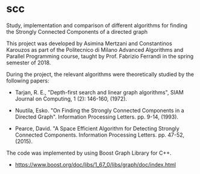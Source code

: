 # scc
Study, implementation and comparison of different algorithms for finding the Strongly Connected Components of a directed graph

This project was developed by Asimina Mertzani and Constantinos Karouzos as part of the Politecnico di Milano Advanced Algorithms and Parallel Programming course, taught by Prof. Fabrizio Ferrandi in the spring semester of 2018.

During the project, the relevant algorithms were theoretically studied by the following papers: 

 * Tarjan, R. E., "Depth-first search and linear graph algorithms", SIAM Journal on Computing, 1 (2): 146-160, (1972).

 * Nuutila, Esko. "On Finding the Strongly Connected Components in a Directed Graph". Information Processing Letters. pp. 9-14, (1993). 

 * Pearce, David. "A Space Efficient Algorithm for Detecting Strongly Connected Components. Information Processing Letters. pp. 47-52, (2015).
 
 The code was implemented by using Boost Graph Library for C++.
 
 - https://www.boost.org/doc/libs/1_67_0/libs/graph/doc/index.html
 
 
